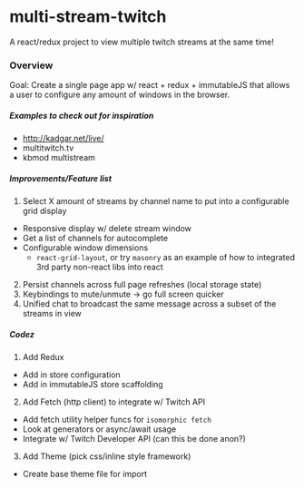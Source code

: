 # multi-stream-twitch
A react/redux project to view multiple twitch streams at the same time!

### Overview

Goal: Create a single page app w/ react + redux + immutableJS that allows a user to configure
any amount of windows in the browser.

##### Examples to check out for inspiration
* http://kadgar.net/live/
* multitwitch.tv
* kbmod multistream

##### Improvements/Feature list
1. Select X amount of streams by channel name to put into a configurable grid display
  - Responsive display w/ delete stream window
  - Get a list of channels for autocomplete
  - Configurable window dimensions
     - `react-grid-layout`, or try `masonry` as an example of how to integrated 3rd party non-react libs into react

2. Persist channels across full page refreshes (local storage state)
3. Keybindings to mute/unmute -> go full screen quicker
4. Unified chat to broadcast the same message across a subset of the streams in view

##### Codez

1. Add Redux
  - Add in store configuration
  - Add in immutableJS store scaffolding

2. Add Fetch (http client) to integrate w/ Twitch API
  - Add fetch utility helper funcs for `isomorphic fetch`
  - Look at generators or async/await usage
  - Integrate w/ Twitch Developer API (can this be done anon?)

3. Add Theme (pick css/inline style framework)
  - Create base theme file for import
